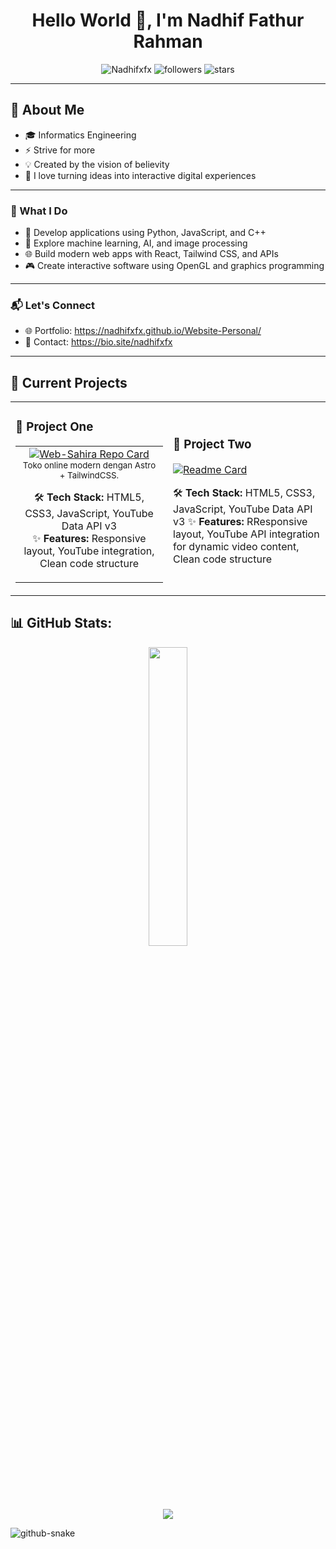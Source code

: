 <h1 align="center">Hello World 👋, I'm Nadhif Fathur Rahman</h1>



<p align="center">
  <img src="https://komarev.com/ghpvc/?username=Nadhifxfx&label=Profile%20views&color=0e75b6&style=flat" alt="Nadhifxfx" />
  <img src="https://img.shields.io/github/followers/Nadhifxfx?label=Followers&style=social" alt="followers" />
  <img src="https://img.shields.io/github/stars/Nadhifxfx?affiliations=OWNER%2CCOLLABORATOR&style=social" alt="stars" />
</p>
<p align="center">
</p>

---

## 🚀 About Me

- 🎓 Informatics Engineering<br>
- ⚡️ Strive for more<br>
- 💡 Created by the vision of believity<br>
- 🎨 I love turning ideas into interactive digital experiences <br>

---

### 🚀 What I Do

- 🔧 Develop applications using Python, JavaScript, and C++
- 🤖 Explore machine learning, AI, and image processing
- 🌐 Build modern web apps with React, Tailwind CSS, and APIs
- 🎮 Create interactive software using OpenGL and graphics programming


---

### 📬 Let's Connect

- 🌐 Portfolio: https://nadhifxfx.github.io/Website-Personal/
- 📧 Contact: https://bio.site/nadhifxfx

---
## 🚀 Current Projects
<div align="center">

<table>
<tr>
<td width="50%">

### 🌟 Project One
<table>
  <tr>
    <td width="50%" align="center">
      <a href="https://github.com/Nadhifxfx/Web-Sahira" target="_blank">
        <img src="https://github-readme-stats.vercel.app/api/pin/?username=Nadhifxfx&repo=Web-Sahira&theme=tokyonight" alt="Web-Sahira Repo Card" />
      </a>
       <sub>Toko online modern dengan Astro + TailwindCSS.</sub>
      <p>
        🛠️ <strong>Tech Stack:</strong> HTML5, CSS3, JavaScript, YouTube Data API v3 <br>
        ✨ <strong>Features:</strong> Responsive layout, YouTube integration, Clean code structure
      </p>
    </td>

   
</table>

</td>
<td width="50%">

### 🎯 Project Two
[![Readme Card](https://github-readme-stats.vercel.app/api/pin/?username=nadhifxfx&repo=nadhifxfx&theme=tokyonight)](https://github.com/Nadhifxfx/Website-ND10)

🛠️ **Tech Stack:** HTML5, CSS3, JavaScript, YouTube Data API v3
✨ **Features:** RResponsive layout, YouTube API integration for dynamic video content, Clean code structure
</td>
</tr>
</table>

</div>





## 📊 GitHub Stats:
<!-- Top Languages -->
<p align="center">
  <img src="https://github-readme-stats.vercel.app/api/top-langs/?username=nadhifxfx&theme=tokyonight&hide_border=true&include_all_commits=false&count_private=false&layout=compact" style="width: 35%;" />
</p>
<!-- Stats dan Trophy -->
<p align="center">
  <img src="https://github-profile-trophy.vercel.app/?username=nadhifxfx&theme=tokyonight&no-frame=true&no-bg=false&margin-w=4" />
</p>

<picture>
  <source media="(prefers-color-scheme: dark)" srcset="https://raw.githubusercontent.com/tobiasmeyhoefer/tobiasmeyhoefer/output/github-snake-dark.svg" />
  <source media="(prefers-color-scheme: light)" srcset="https://raw.githubusercontent.com/tobiasmeyhoefer/tobiasmeyhoefer/output/github-snake.svg" />
  <img alt="github-snake" src="https://raw.githubusercontent.com/tobiasmeyhoefer/tobiasmeyhoefer/output/github-snake.svg" />
</picture>
